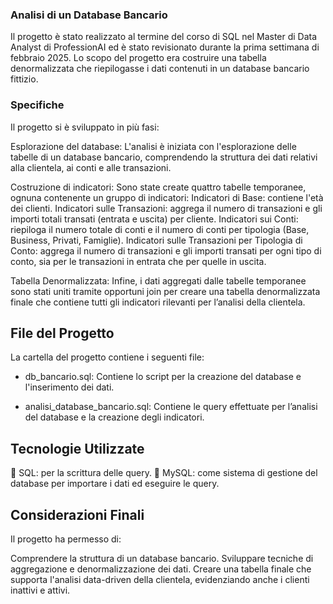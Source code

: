 ### Analisi di un Database Bancario

Il progetto è stato realizzato al termine del corso di SQL nel Master di Data Analyst di ProfessionAI ed è stato revisionato durante la prima settimana di febbraio 2025. 
Lo scopo del progetto era costruire una tabella denormalizzata che riepilogasse i dati contenuti in un database bancario fittizio.

### Specifiche

Il progetto si è sviluppato in più fasi:

Esplorazione del database:
 L'analisi è iniziata con l'esplorazione delle tabelle di un database bancario, comprendendo la struttura dei dati relativi alla clientela, ai conti e alle transazioni.

Costruzione di indicatori:
 Sono state create quattro tabelle temporanee, ognuna contenente un gruppo di indicatori:
Indicatori di Base: contiene l'età dei clienti.
Indicatori sulle Transazioni: aggrega il numero di transazioni e gli importi totali transati (entrata e uscita) per cliente.
Indicatori sui Conti: riepiloga il numero totale di conti e il numero di conti per tipologia (Base, Business, Privati, Famiglie).
Indicatori sulle Transazioni per Tipologia di Conto: aggrega il numero di transazioni e gli importi transati per ogni tipo di conto, sia per le transazioni in entrata che per quelle in uscita.

Tabella Denormalizzata:
Infine, i dati aggregati dalle tabelle temporanee sono stati uniti tramite opportuni join per creare una tabella denormalizzata finale che contiene tutti gli indicatori rilevanti per l’analisi della clientela.

## File del Progetto

La cartella del progetto contiene i seguenti file:

- db_bancario.sql:
 Contiene lo script per la creazione del database e l'inserimento dei dati.

- analisi_database_bancario.sql:
  Contiene le query effettuate per l’analisi del database e la creazione degli indicatori.


## Tecnologie Utilizzate

  📶   SQL: per la scrittura delle query.
  🐋   MySQL: come sistema di gestione del database per importare i dati ed eseguire le query.

## Considerazioni Finali

Il progetto ha permesso di:

Comprendere la struttura di un database bancario.
Sviluppare tecniche di aggregazione e denormalizzazione dei dati.
Creare una tabella finale che supporta l'analisi data-driven della clientela, evidenziando anche i clienti inattivi e attivi.
